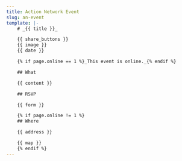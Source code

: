 ```yaml
---
title: Action Network Event
slug: an-event
template: |-
    # _{{ title }}_

    {{ share_buttons }}
    {{ image }}
    {{ date }}

    {% if page.online == 1 %}_This event is online._{% endif %}

    ## What

    {{ content }}

    ## RSVP

    {{ form }}

    {% if page.online != 1 %}
    ## Where

    {{ address }}

    {{ map }}
    {% endif %}
---
```

